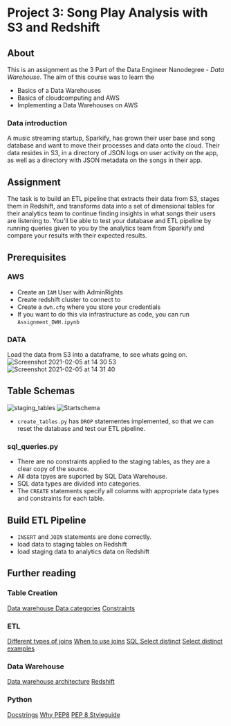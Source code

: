 # Project 3: Song Play Analysis with S3 and Redshift

## About

This is an assignment as the 3 Part of the Data Engineer Nanodegree - _Data Warehouse_.
The aim of this course was to learn the

- Basics of a Data Warehouses
- Basics of cloudcomputing and AWS
- Implementing a Data Warehouses on AWS

### Data introduction

A music streaming startup, Sparkify, has grown their user base and song database and want to move their processes and data onto the cloud. Their data resides in S3, in a directory of JSON logs on user activity on the app, as well as a directory with JSON metadata on the songs in their app.

## Assignment

The task is to build an ETL pipeline that extracts their data from S3, stages them in Redshift, and transforms data into a set of dimensional tables for their analytics team to continue finding insights in what songs their users are listening to. You'll be able to test your database and ETL pipeline by running queries given to you by the analytics team from Sparkify and compare your results with their expected results.

## Prerequisites

### AWS

- Create an `IAM` User with AdminRights
- Create redshift cluster to connect to
- Create a `dwh.cfg` where you store your credentials
- If you want to do this via infrastructure as code, you can run `Assignment_DWH.ipynb`

### DATA

Load the data from S3 into a dataframe, to see whats going on.
![Screenshot 2021-02-05 at 14 30 53](https://user-images.githubusercontent.com/6280553/107052680-db46ca80-67c5-11eb-93d5-bb849979c2bd.png)
![Screenshot 2021-02-05 at 14 31 40](https://user-images.githubusercontent.com/6280553/107052681-dbdf6100-67c5-11eb-82ba-f8e30ee1c66a.png)

## Table Schemas

![staging_tables](https://user-images.githubusercontent.com/6280553/107052684-dc77f780-67c5-11eb-87c8-c6ae72e4886f.png)
![Startschema](https://user-images.githubusercontent.com/6280553/107052686-dc77f780-67c5-11eb-9907-a33205460f4a.png)

- `create_tables.py` has `DROP` statementes implemented, so that we can reset the database and test our ETL pipeline.

### sql_queries.py

- There are no constraints applied to the staging tables, as they are a clear copy of the source.
- All data tpyes are suported by SQL Data Warehouse.
- SQL data types are divided into categories.
- The `CREATE` statements specify all columns with appropriate data types and constraints for each table.

## Build ETL Pipeline

- `INSERT` and `JOIN` statements are done correctly.
- load data to staging tables on Redshift
- load staging data to analytics data on Redshift

## Further reading

### Table Creation

[Data warehouse ](https://github.com/Huachao/azure-content/blob/master/articles/sql-data-warehouse/sql-data-warehouse-develop-table-design.md)
[Data categories](https://www.journaldev.com/16774/sql-data-types)
[Constraints](https://www.nuwavesolutions.com/constraints-and-indexes/)

### ETL

[Different types of joins](https://www.dofactory.com/sql/join)
[When to use joins](https://chartio.com/resources/tutorials/sql-joins-explained/)
[SQL Select distinct](https://www.dofactory.com/sql/select-distinct)
[Select distinct examples](http://www.mysqltutorial.org/mysql-distinct.aspx)

### Data Warehouse

[Data warehouse architecture](https://panoply.io/data-warehouse-guide/data-warehouse-architecture-traditional-vs-cloud/)
[Redshift](https://www.sisense.com/blog/double-your-redshift-performance-with-the-right-sortkeys-and-distkeys/)

### Python

[Docstrings](https://www.python.org/dev/peps/pep-0257/)
[Why PEP8](https://realpython.com/python-pep8/)
[PEP 8 Styleguide](http://pep8online.com/)

